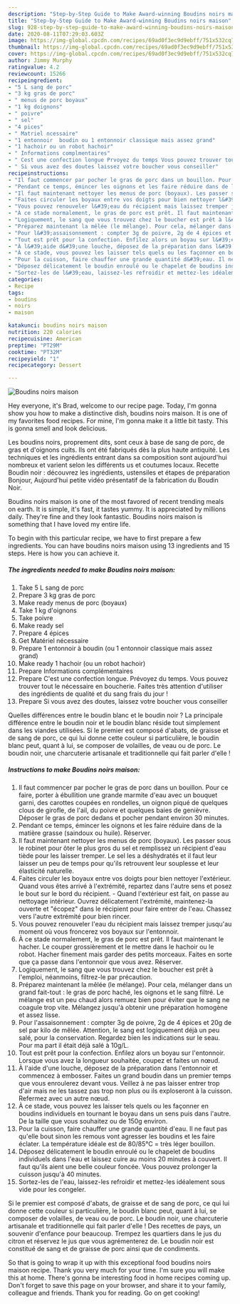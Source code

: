 ```yaml
---
description: "Step-by-Step Guide to Make Award-winning Boudins noirs maison"
title: "Step-by-Step Guide to Make Award-winning Boudins noirs maison"
slug: 928-step-by-step-guide-to-make-award-winning-boudins-noirs-maison
date: 2020-08-11T07:29:03.603Z
image: https://img-global.cpcdn.com/recipes/69ad0f3ec9d9ebff/751x532cq70/boudins-noirs-maison-photo-principale-de-la-recette.jpg
thumbnail: https://img-global.cpcdn.com/recipes/69ad0f3ec9d9ebff/751x532cq70/boudins-noirs-maison-photo-principale-de-la-recette.jpg
cover: https://img-global.cpcdn.com/recipes/69ad0f3ec9d9ebff/751x532cq70/boudins-noirs-maison-photo-principale-de-la-recette.jpg
author: Jimmy Murphy
ratingvalue: 4.2
reviewcount: 15266
recipeingredient:
- "5 L sang de porc"
- "3 kg gras de porc"
- " menus de porc boyaux"
- "1 kg doignons"
- " poivre"
- " sel"
- "4 pices"
- " Matriel ncessaire"
- "1 entonnoir  boudin ou 1 entonnoir classique mais assez grand"
- "1 hachoir ou un robot hachoir"
- " Informations complmentaires"
- " Cest une confection longue Prvoyez du temps Vous pouvez trouver tout le ncessaire en boucherie Faites trs attention dutiliser des ingrdients de qualit et du sang frais du jour "
- " Si vous avez des doutes laissez votre boucher vous conseiller"
recipeinstructions:
- "Il faut commencer par pocher le gras de porc dans un bouillon. Pour ce faire, porter à ébullition une grande marmite d&#39;eau avec un bouquet garni, des carottes coupées en rondelles, un oignon piqué de quelques clous de girofle, de l&#39;ail, du poivre et quelques baies de genièvre. Déposer le gras de porc dedans et pocher pendant environ 30 minutes."
- "Pendant ce temps, émincer les oignons et les faire réduire dans de la matière grasse (saindoux ou huile). Réserver."
- "Il faut maintenant nettoyer les menus de porc (boyaux). Les passer sous le robinet pour ôter le plus gros du sel et remplissez un récipient d&#39;eau tiède pour les laisser tremper. Le sel les a déshydratés et il faut leur laisser un peu de temps pour qu&#39;ils retrouvent leur souplesse et leur élasticité naturelle."
- "Faites circuler les boyaux entre vos doigts pour bien nettoyer l&#39;extérieur. Quand vous êtes arrivé à l&#39;extrémité, repartez dans l&#39;autre sens et posez le bout sur le bord du récipient. Quand l&#39;extérieur est fait, on passe au nettoyage intérieur. Ouvrez délicatement l&#39;extrémité, maintenez-la ouverte et &#34;écopez&#34; dans le récipient pour faire entrer de l&#39;eau. Chassez vers l&#39;autre extrémité pour bien rincer."
- "Vous pouvez renouveler l&#39;eau du récipient mais laissez tremper jusqu&#39;au moment où vous froncerez vos boyaux sur l&#39;entonnoir."
- "À ce stade normalement, le gras de porc est prêt. Il faut maintenant le hacher. Le couper grossièrement et le mettre dans le hachoir ou le robot. Hacher finement mais garder des petits morceaux. Faites en sorte que ça passe dans l&#39;entonnoir que vous avez. Réserver."
- "Logiquement, le sang que vous trouvez chez le boucher est prêt à l&#39;emploi, néanmoins, filtrez-le par précaution."
- "Préparez maintenant la mêlée (le mélange). Pour cela, mélanger dans un grand fait-tout : le gras de porc haché, les oignons et le sang filtré. Le mélange est un peu chaud alors remuez bien pour éviter que le sang ne coagule trop vite. Mélangez jusqu&#39;à obtenir une préparation homogène et assez lisse."
- "Pour l&#39;assaisonnement : compter 3g de poivre, 2g de 4 épices et 20g de sel par kilo de mêlée. Attention, le sang est logiquement déjà un peu salé, pour la conservation. Regardez bien les indications sur le seau. Pour ma part il était déjà salé à 10g/L."
- "Tout est prêt pour la confection. Enfilez alors un boyau sur l&#39;entonnoir. Lorsque vous avez la longueur souhaitée, coupez et faites un nœud."
- "À l&#39;aide d&#39;une louche, déposez de la préparation dans l&#39;entonnoir et commencez à embosser. Faites un grand boudin dans un premier temps que vous enroulerez devant vous. Veillez à ne pas laisser entrer trop d&#39;air mais ne les tassez pas trop non plus ou ils exploseront à la cuisson. Refermez avec un autre nœud."
- "À ce stade, vous pouvez les laisser tels quels ou les façonner en boudins individuels en tournant le boyau dans un sens puis dans l&#39;autre. De la taille que vous souhaitez ou de 150g environ."
- "Pour la cuisson, faire chauffer une grande quantité d&#39;eau. Il ne faut pas qu&#39;elle bout sinon les remous vont agresser les boudins et les faire éclater. La température idéale est de 80/85°C = très léger bouillon."
- "Déposez délicatement le boudin enroulé ou le chapelet de boudins individuels dans l&#39;eau et laissez cuire au moins 20 minutes à couvert. Il faut qu&#39;ils aient une belle couleur foncée. Vous pouvez prolonger la cuisson jusqu&#39;à 40 minutes."
- "Sortez-les de l&#39;eau, laissez-les refroidir et mettez-les idéalement sous vide pour les congeler."
categories:
- Recipe
tags:
- boudins
- noirs
- maison

katakunci: boudins noirs maison 
nutrition: 220 calories
recipecuisine: American
preptime: "PT29M"
cooktime: "PT32M"
recipeyield: "1"
recipecategory: Dessert

---
```



![Boudins noirs maison](https://img-global.cpcdn.com/recipes/69ad0f3ec9d9ebff/751x532cq70/boudins-noirs-maison-photo-principale-de-la-recette.jpg)

Hey everyone, it's Brad, welcome to our recipe page. Today, I'm gonna show you how to make a distinctive dish, boudins noirs maison. It is one of my favorites food recipes. For mine, I'm gonna make it a little bit tasty. This is gonna smell and look delicious.

Les boudins noirs, proprement dits, sont ceux à base de sang de porc, de gras et d&#39;oignons cuits. Ils ont été fabriqués dès la plus haute antiquité. Les techniques et les ingrédients entrant dans sa composition sont aujourd&#39;hui nombreux et varient selon les différents us et coutumes locaux. Recette Boudin noir : découvrez les ingrédients, ustensiles et étapes de préparation Bonjour, Aujourd&#39;hui petite vidéo présentatif de la fabrication du Boudin Noir.

Boudins noirs maison is one of the most favored of recent trending meals on earth. It is simple, it's fast, it tastes yummy. It is appreciated by millions daily. They're fine and they look fantastic. Boudins noirs maison is something that I have loved my entire life.


To begin with this particular recipe, we have to first prepare a few ingredients. You can have boudins noirs maison using 13 ingredients and 15 steps. Here is how you can achieve it.

<!--inarticleads1-->

##### The ingredients needed to make Boudins noirs maison:

1. Take 5 L sang de porc
1. Prepare 3 kg gras de porc
1. Make ready  menus de porc (boyaux)
1. Take 1 kg d&#39;oignons
1. Take  poivre
1. Make ready  sel
1. Prepare 4 épices
1. Get  Matériel nécessaire
1. Prepare 1 entonnoir à boudin (ou 1 entonnoir classique mais assez grand)
1. Make ready 1 hachoir (ou un robot hachoir)
1. Prepare  Informations complémentaires
1. Prepare  C&#39;est une confection longue. Prévoyez du temps. Vous pouvez trouver tout le nécessaire en boucherie. Faites très attention d&#39;utiliser des ingrédients de qualité et du sang frais du jour !
1. Prepare  Si vous avez des doutes, laissez votre boucher vous conseiller


Quelles différences entre le boudin blanc et le boudin noir ? La principale différence entre le boudin noir et le boudin blanc réside tout simplement dans les viandes utilisées. Si le premier est composé d&#39;abats, de graisse et de sang de porc, ce qui lui donne cette couleur si particulière, le boudin blanc peut, quant à lui, se composer de volailles, de veau ou de porc. Le boudin noir, une charcuterie artisanale et traditionnelle qui fait parler d&#39;elle ! 

<!--inarticleads2-->

##### Instructions to make Boudins noirs maison:

1. Il faut commencer par pocher le gras de porc dans un bouillon. Pour ce faire, porter à ébullition une grande marmite d&#39;eau avec un bouquet garni, des carottes coupées en rondelles, un oignon piqué de quelques clous de girofle, de l&#39;ail, du poivre et quelques baies de genièvre. Déposer le gras de porc dedans et pocher pendant environ 30 minutes.
1. Pendant ce temps, émincer les oignons et les faire réduire dans de la matière grasse (saindoux ou huile). Réserver.
1. Il faut maintenant nettoyer les menus de porc (boyaux). Les passer sous le robinet pour ôter le plus gros du sel et remplissez un récipient d&#39;eau tiède pour les laisser tremper. Le sel les a déshydratés et il faut leur laisser un peu de temps pour qu&#39;ils retrouvent leur souplesse et leur élasticité naturelle.
1. Faites circuler les boyaux entre vos doigts pour bien nettoyer l&#39;extérieur. Quand vous êtes arrivé à l&#39;extrémité, repartez dans l&#39;autre sens et posez le bout sur le bord du récipient. - Quand l&#39;extérieur est fait, on passe au nettoyage intérieur. Ouvrez délicatement l&#39;extrémité, maintenez-la ouverte et &#34;écopez&#34; dans le récipient pour faire entrer de l&#39;eau. Chassez vers l&#39;autre extrémité pour bien rincer.
1. Vous pouvez renouveler l&#39;eau du récipient mais laissez tremper jusqu&#39;au moment où vous froncerez vos boyaux sur l&#39;entonnoir.
1. À ce stade normalement, le gras de porc est prêt. Il faut maintenant le hacher. Le couper grossièrement et le mettre dans le hachoir ou le robot. Hacher finement mais garder des petits morceaux. Faites en sorte que ça passe dans l&#39;entonnoir que vous avez. Réserver.
1. Logiquement, le sang que vous trouvez chez le boucher est prêt à l&#39;emploi, néanmoins, filtrez-le par précaution.
1. Préparez maintenant la mêlée (le mélange). Pour cela, mélanger dans un grand fait-tout : le gras de porc haché, les oignons et le sang filtré. Le mélange est un peu chaud alors remuez bien pour éviter que le sang ne coagule trop vite. Mélangez jusqu&#39;à obtenir une préparation homogène et assez lisse.
1. Pour l&#39;assaisonnement : compter 3g de poivre, 2g de 4 épices et 20g de sel par kilo de mêlée. Attention, le sang est logiquement déjà un peu salé, pour la conservation. Regardez bien les indications sur le seau. Pour ma part il était déjà salé à 10g/L.
1. Tout est prêt pour la confection. Enfilez alors un boyau sur l&#39;entonnoir. Lorsque vous avez la longueur souhaitée, coupez et faites un nœud.
1. À l&#39;aide d&#39;une louche, déposez de la préparation dans l&#39;entonnoir et commencez à embosser. Faites un grand boudin dans un premier temps que vous enroulerez devant vous. Veillez à ne pas laisser entrer trop d&#39;air mais ne les tassez pas trop non plus ou ils exploseront à la cuisson. Refermez avec un autre nœud.
1. À ce stade, vous pouvez les laisser tels quels ou les façonner en boudins individuels en tournant le boyau dans un sens puis dans l&#39;autre. De la taille que vous souhaitez ou de 150g environ.
1. Pour la cuisson, faire chauffer une grande quantité d&#39;eau. Il ne faut pas qu&#39;elle bout sinon les remous vont agresser les boudins et les faire éclater. La température idéale est de 80/85°C = très léger bouillon.
1. Déposez délicatement le boudin enroulé ou le chapelet de boudins individuels dans l&#39;eau et laissez cuire au moins 20 minutes à couvert. Il faut qu&#39;ils aient une belle couleur foncée. Vous pouvez prolonger la cuisson jusqu&#39;à 40 minutes.
1. Sortez-les de l&#39;eau, laissez-les refroidir et mettez-les idéalement sous vide pour les congeler.


Si le premier est composé d&#39;abats, de graisse et de sang de porc, ce qui lui donne cette couleur si particulière, le boudin blanc peut, quant à lui, se composer de volailles, de veau ou de porc. Le boudin noir, une charcuterie artisanale et traditionnelle qui fait parler d&#39;elle ! Des recettes de pays, un souvenir d&#39;enfance pour beaucoup. Trempez les quartiers dans le jus du citron et réservez le jus que vous agrémenterez de. Le boudin noir est constitué de sang et de graisse de porc ainsi que de condiments. 

So that is going to wrap it up with this exceptional food boudins noirs maison recipe. Thank you very much for your time. I'm sure you will make this at home. There's gonna be interesting food in home recipes coming up. Don't forget to save this page on your browser, and share it to your family, colleague and friends. Thank you for reading. Go on get cooking!
